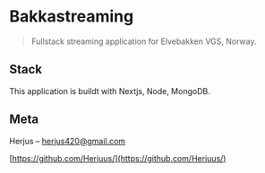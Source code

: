 # Bakkastreaming
> Fullstack streaming application for Elvebakken VGS, Norway.

## Stack

This application is buildt with Nextjs, Node, MongoDB.

## Meta

Herjus – herjus420@gmail.com

[https://github.com/Herjuus/](https://github.com/Herjuus/)
